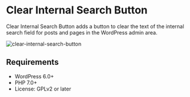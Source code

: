 # Clear Internal Search Button
Clear Internal Search Button adds a button to clear the text of the internal search field for posts and pages in the WordPress admin area.

![clear-internal-search-button](https://github.com/marcarmengou/clear-internal-search-button/assets/83702259/17af922b-36e4-4692-9448-acd0b18c4cc5)

## Requirements
- WordPress 6.0+
- PHP 7.0+
- License: GPLv2 or later
